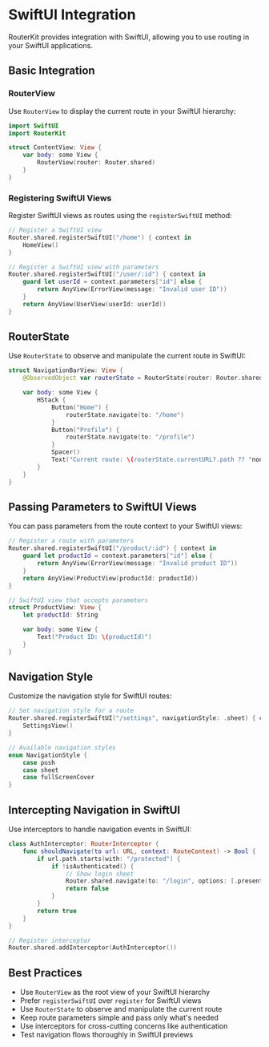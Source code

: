 # SwiftUI Integration

RouterKit provides integration with SwiftUI, allowing you to use routing in your SwiftUI applications.

## Basic Integration

### RouterView

Use `RouterView` to display the current route in your SwiftUI hierarchy:

```swift
import SwiftUI
import RouterKit

struct ContentView: View {
    var body: some View {
        RouterView(router: Router.shared)
    }
}
```

### Registering SwiftUI Views

Register SwiftUI views as routes using the `registerSwiftUI` method:

```swift
// Register a SwiftUI view
Router.shared.registerSwiftUI("/home") { context in
    HomeView()
}

// Register a SwiftUI view with parameters
Router.shared.registerSwiftUI("/user/:id") { context in
    guard let userId = context.parameters["id"] else {
        return AnyView(ErrorView(message: "Invalid user ID"))
    }
    return AnyView(UserView(userId: userId))
}
```

## RouterState

Use `RouterState` to observe and manipulate the current route in SwiftUI:

```swift
struct NavigationBarView: View {
    @ObservedObject var routerState = RouterState(router: Router.shared)

    var body: some View {
        HStack {
            Button("Home") {
                routerState.navigate(to: "/home")
            }
            Button("Profile") {
                routerState.navigate(to: "/profile")
            }
            Spacer()
            Text("Current route: \(routerState.currentURL?.path ?? "none")")
        }
    }
}
```

## Passing Parameters to SwiftUI Views

You can pass parameters from the route context to your SwiftUI views:

```swift
// Register a route with parameters
Router.shared.registerSwiftUI("/product/:id") { context in
    guard let productId = context.parameters["id"] else {
        return AnyView(ErrorView(message: "Invalid product ID"))
    }
    return AnyView(ProductView(productId: productId))
}

// SwiftUI view that accepts parameters
struct ProductView: View {
    let productId: String

    var body: some View {
        Text("Product ID: \(productId)")
    }
}
```

## Navigation Style

Customize the navigation style for SwiftUI routes:

```swift
// Set navigation style for a route
Router.shared.registerSwiftUI("/settings", navigationStyle: .sheet) { context in
    SettingsView()
}

// Available navigation styles
enum NavigationStyle {
    case push
    case sheet
    case fullScreenCover
}
```

## Intercepting Navigation in SwiftUI

Use interceptors to handle navigation events in SwiftUI:

```swift
class AuthInterceptor: RouterInterceptor {
    func shouldNavigate(to url: URL, context: RouteContext) -> Bool {
        if url.path.starts(with: "/protected") {
            if !isAuthenticated() {
                // Show login sheet
                Router.shared.navigate(to: "/login", options: [.presentationStyle(.formSheet)])
                return false
            }
        }
        return true
    }
}

// Register interceptor
Router.shared.addInterceptor(AuthInterceptor())
```

## Best Practices

- Use `RouterView` as the root view of your SwiftUI hierarchy
- Prefer `registerSwiftUI` over `register` for SwiftUI views
- Use `RouterState` to observe and manipulate the current route
- Keep route parameters simple and pass only what's needed
- Use interceptors for cross-cutting concerns like authentication
- Test navigation flows thoroughly in SwiftUI previews